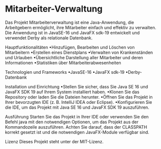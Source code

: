# Mitarbeiter-Verwaltung
Das Projekt Mitarbeiterverwaltung ist eine Java-Anwendung, die Arbeitgebern ermöglicht, ihre Mitarbeiter einfach und effektiv zu verwalten. Die Anwendung ist in JavaSE-16 und JavaFX sdk-19 entwickelt und verwendet Derby als relationale Datenbank.

Hauptfunktionalitäten
•Hinzufügen, Bearbeiten und Löschen von Mitarbeitern
•Erstellen eines Dienstplans
•Verwalten von Krankenständen und Urlauben
•Übersichtliche Darstellung aller Mitarbeiter und deren Informationen
•Statistiken über Mitarbeiterabwesenheiten

Technologien und Frameworks
•JavaSE-16
•JavaFX sdk-19
•Derby-Datenbank

Installation und Einrichtung
•Stellen Sie sicher, dass Sie Java SE 16 und JavaFX SDK 19 auf Ihrem System installiert haben.
•Klonen Sie das Repository oder laden Sie die Dateien herunter.
•Öffnen Sie das Projekt in Ihrer bevorzugten IDE (z. B. IntelliJ IDEA oder Eclipse).
•Konfigurieren Sie die IDE, um das Projekt mit Java SE 16 und JavaFX SDK 19 auszuführen.

Ausführung
Starten Sie das Projekt in Ihrer IDE oder verwenden Sie den Befehl java mit den notwendigen Optionen, um das Projekt aus der Kommandozeile auszuführen. Achten Sie darauf, dass der CLASSPATH korrekt gesetzt ist und die notwendigen JavaFX-Module verfügbar sind.

Lizenz
Dieses Projekt steht unter der MIT-Lizenz.

